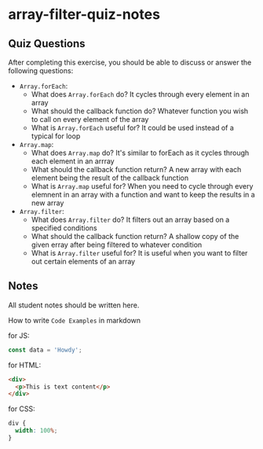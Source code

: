 # array-filter-quiz-notes

## Quiz Questions

After completing this exercise, you should be able to discuss or answer the following questions:

- `Array.forEach`:
  - What does `Array.forEach` do? It cycles through every element in an array
  - What should the callback function do? Whatever function you wish to call on every element of the array
  - What is `Array.forEach` useful for? It could be used instead of a typical for loop
- `Array.map`:
  - What does `Array.map` do? It's similar to forEach as it cycles through each element in an arrray
  - What should the callback function return? A new array with each element being the result of the callback function
  - What is `Array.map` useful for? When you need to cycle through every elemnent in an array with a function and want to keep the results in a new array
- `Array.filter`:
  - What does `Array.filter` do? It filters out an array based on a specified conditions
  - What should the callback function return? A shallow copy of the given erray after being filtered to whatever condition
  - What is `Array.filter` useful for?
    It is useful when you want to filter out certain elements of an array

## Notes

All student notes should be written here.

How to write `Code Examples` in markdown

for JS:

```javascript
const data = 'Howdy';
```

for HTML:

```html
<div>
  <p>This is text content</p>
</div>
```

for CSS:

```css
div {
  width: 100%;
}
```
